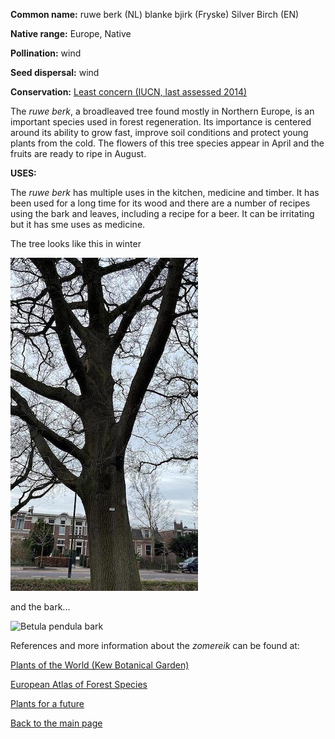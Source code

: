 __Common name:__ ruwe berk (NL) blanke bjirk (Fryske) Silver Birch (EN)

<!--more-->

**Native range:** Europe, Native

**Pollination:** wind

**Seed dispersal:** wind

**Conservation:** [Least concern (IUCN, last assessed 2014)](https://www.iucnredlist.org/species/62535/3115662)

The _ruwe berk_, a broadleaved tree found mostly in Northern Europe, is an important species used in forest regeneration. Its importance is centered around its ability to grow fast, improve soil conditions and protect young plants from the cold. The flowers of this tree species appear in April and the fruits are ready to ripe in August.


__USES:__

The _ruwe berk_ has multiple uses in the kitchen, medicine and timber. It has been used for a long time for its wood and there are a number of recipes using the bark and leaves, including a recipe for a beer. It can be irritating but it has sme uses as medicine.


The tree looks like this in winter

![Betula pendula](https://raw.githubusercontent.com/carolxgl/TreeLibrary/gh-pages/images/Querob.jpeg)

and the bark...

![Betula pendula bark](https://powo.science.kew.org/taxon/urn:lsid:ipni.org:names:295174-1)

References and more information about the _zomereik_ can be found at:

[Plants of the World (Kew Botanical Garden)](https://powo.science.kew.org/taxon/urn:lsid:ipni.org:names:304293-2)

[European Atlas of Forest Species](https://forest.jrc.ec.europa.eu/media/atlas/Betula_spp.pdf)  

[Plants for a future](https://pfaf.org/user/Plant.aspx?LatinName=Betula+pendula)

[Back to the main page](https://carolxgl.github.io/TreeLibrary/)
